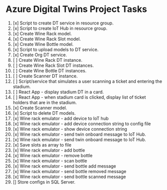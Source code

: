 # Azure Digital Twins Project Tasks

1. [x] Script to create DT service in resource group.
2. [x] Script to create IoT Hub in resource group.
3. [x] Create Wine Rack model.
4. [x] Create Wine Rack Slot model.
5. [x] Create Wine Bottle model.
6. [x] Script to upload models to DT service.
7. [x] Create Org DT service.
8. [ ] Create Wine Rack DT instance.
9. [ ] Create Wine Rack Slot DT instances.
10. [ ] Create Wine Bottle DT instances.
11. [ ] Create Scanner DT instance.
12. [ ] Script/service that simulates a user scanning a ticket and entering the stadium.
13. [ ] React App - display stadium DT in a card.
14. [ ] React App - when stadium card is clicked, display list of ticket holders that are in the stadium.
15. [x] Create Scanner model.
16. [x] Script to delete DT models.
17. [x] Wine rack emulator - add device to IoT hub
18. [x] Wine rack emulator - add device connection string to config file
19. [x] Wine rack emulator - show device connection string
20. [x] Wine rack emulator - send twin onboard message to IoT Hub.
21. [x] Wine rack emulator - send twin onboard message to IoT Hub.
22. [x] Save slots as array to file
23. [x] Wine rack emulator - add bottle
24. [x] Wine rack emulator - remove bottle
25. [x] Wine rack emulator - scan bottle
26. [x] Wine rack emulator - send bottle add message
27. [x] Wine rack emulator - send bottle removed message
28. [x] Wine rack emulator - send bottle scanned message
29. [] Store configs in SQL Server.
